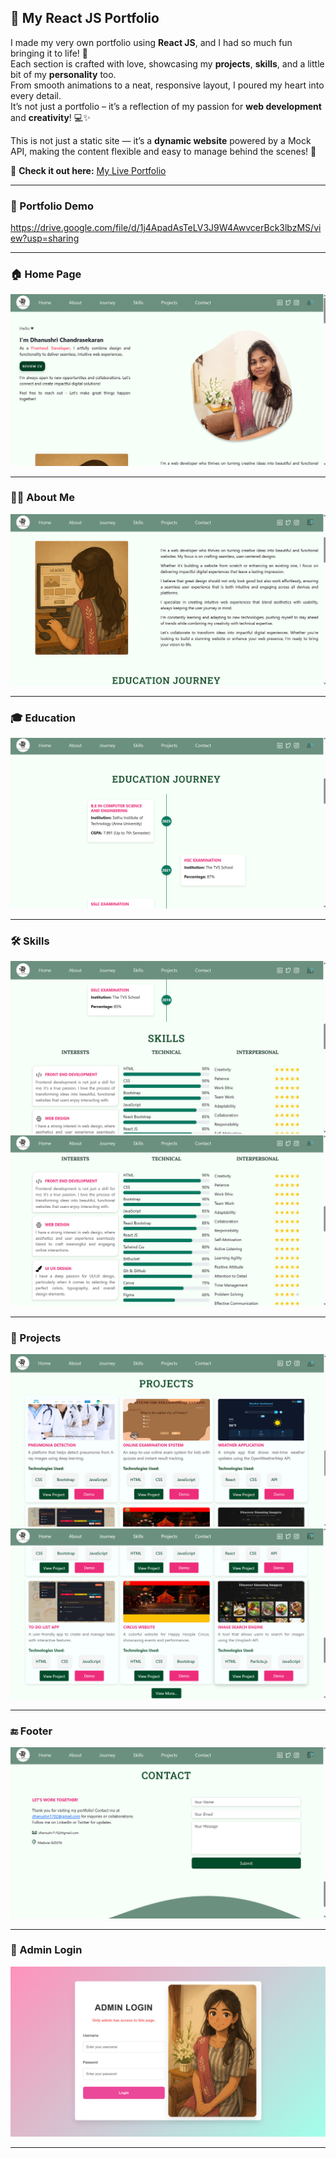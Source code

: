 ## 🌟 My React JS Portfolio

I made my very own portfolio using **React JS**, and I had so much fun bringing it to life! 🌟  
Each section is crafted with love, showcasing my **projects**, **skills**, and a little bit of my **personality** too.  
From smooth animations to a neat, responsive layout, I poured my heart into every detail.  
It’s not just a portfolio – it’s a reflection of my passion for **web development** and **creativity**! 💻✨  

This is not just a static site — it’s a **dynamic website** powered by a  Mock API, making the content flexible and easy to manage behind the scenes! 🔄

🔗 **Check it out here:** [My Live Portfolio](https://dhanushricportfolio.onrender.com/)

---

### 🎥 Portfolio Demo

https://drive.google.com/file/d/1j4ApadAsTeLV3J9W4AwvcerBck3lbzMS/view?usp=sharing


---

### 🏠 Home Page
![Home](https://raw.githubusercontent.com/dhanushrichandrasekar/dhanushriPortfolio/c2f29ad618d2bf1f27ce005c25966e29c18133b8/home.jpg)

---

### 🙋‍♀️ About Me
![About](https://raw.githubusercontent.com/dhanushrichandrasekar/dhanushriPortfolio/c2f29ad618d2bf1f27ce005c25966e29c18133b8/about.jpg)

---

### 🎓 Education
![Education](https://raw.githubusercontent.com/dhanushrichandrasekar/dhanushriPortfolio/c2f29ad618d2bf1f27ce005c25966e29c18133b8/educationjourn.jpg)

---

### 🛠️ Skills
![Skills](https://raw.githubusercontent.com/dhanushrichandrasekar/dhanushriPortfolio/c2f29ad618d2bf1f27ce005c25966e29c18133b8/skillsst.jpg)
![Skills Continued](https://raw.githubusercontent.com/dhanushrichandrasekar/dhanushriPortfolio/c2f29ad618d2bf1f27ce005c25966e29c18133b8/skills.jpg)

---

### 💼 Projects
![Projects](https://raw.githubusercontent.com/dhanushrichandrasekar/dhanushriPortfolio/c2f29ad618d2bf1f27ce005c25966e29c18133b8/projects.jpg)
![Projects Continued](https://raw.githubusercontent.com/dhanushrichandrasekar/dhanushriPortfolio/c2f29ad618d2bf1f27ce005c25966e29c18133b8/projectscont.jpg)

---

### 🔚 Footer
![Footer](https://raw.githubusercontent.com/dhanushrichandrasekar/dhanushriPortfolio/c2f29ad618d2bf1f27ce005c25966e29c18133b8/footer.jpg)

---

### 🔐 Admin Login
![AdminLogin](https://github.com/dhanushrichandrasekar/dhanushriPortfolio/blob/5bf25364e5afa396b908f6ee5d012518a67f7327/adminlogin.jpg)

---

